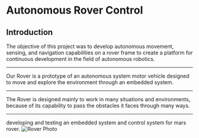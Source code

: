 # Autonomous Rover Control
## Introduction

The objective of this project was to develop
autonomous movement, sensing, and
navigation capabilities on a rover frame to
create a platform for continuous
development in the field of autonomous
robotics.
___
Our Rover is a prototype of an autonomous
system motor vehicle designed to move and
explore the environment through an
embedded system.
___
The Rover is designed mainly to work in
many situations and environments, because
of its capability to pass the obstacles it faces
through many ways.
___
developing and testing  an embedded system and control system for mars rover.
![Rover Photo](https://drive.google.com/file/d/1-1kHw5pbeJUHNr2BUDQFOPhH6OcEakHn/view)
